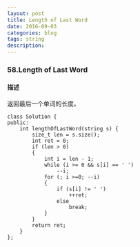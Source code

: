 ```yaml
---
layout: post
title: Length of Last Word
date: 2016-09-03
categories: blog
tags: string
description:
---
```


### 58.Length of Last Word

#### 描述

返回最后一个单词的长度。

    class Solution {
    public:
        int lengthOfLastWord(string s) {
            size_t len = s.size();
            int ret = 0;
            if (len > 0)
            {
                int i = len - 1;
                while (i >= 0 && s[i] == ' ')
                    --i;
                for (; i >=0; --i)
                {
                    if (s[i] != ' ')
                        ++ret;
                    else
                        break;
                }
            }
            return ret;
        }
    };

